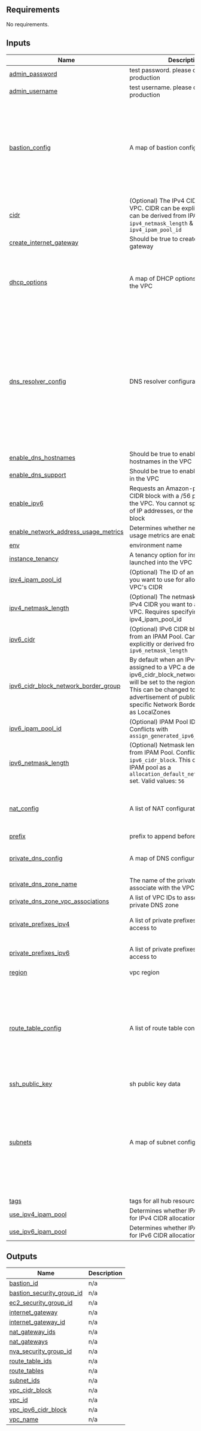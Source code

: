 <!-- BEGIN_TF_DOCS -->
## Requirements

No requirements.

## Inputs

| Name | Description | Type | Default | Required |
|------|-------------|------|---------|:--------:|
| <a name="input_admin_password"></a> [admin\_password](#input\_admin\_password) | test password. please change for production | `string` | `"Password123"` | no |
| <a name="input_admin_username"></a> [admin\_username](#input\_admin\_username) | test username. please change for production | `string` | `"ubuntu"` | no |
| <a name="input_bastion_config"></a> [bastion\_config](#input\_bastion\_config) | A map of bastion configuration | <pre>object({<br>    enable               = bool<br>    instance_type        = optional(string, "t2.micro")<br>    key_name             = optional(string, null)<br>    private_ips          = optional(list(string), [])<br>    ipv6_addresses       = optional(list(string), [])<br>    iam_instance_profile = optional(string, null)<br>    public_dns_zone_name = optional(string, null)<br>    dns_prefix           = optional(string, null)<br>  })</pre> | <pre>{<br>  "enable": false<br>}</pre> | no |
| <a name="input_cidr"></a> [cidr](#input\_cidr) | (Optional) The IPv4 CIDR block for the VPC. CIDR can be explicitly set or it can be derived from IPAM using `ipv4_netmask_length` & `ipv4_ipam_pool_id` | `list(string)` | n/a | yes |
| <a name="input_create_internet_gateway"></a> [create\_internet\_gateway](#input\_create\_internet\_gateway) | Should be true to create an internet gateway | `bool` | `true` | no |
| <a name="input_dhcp_options"></a> [dhcp\_options](#input\_dhcp\_options) | A map of DHCP options to assign to the VPC | <pre>object({<br>    enable              = optional(bool, false)<br>    domain_name         = optional(string, null)<br>    domain_name_servers = optional(list(string), ["AmazonProvidedDNS"])<br>    ntp_servers         = optional(list(string), null)<br>  })</pre> | <pre>{<br>  "domain_name_servers": [<br>    "AmazonProvidedDNS"<br>  ]<br>}</pre> | no |
| <a name="input_dns_resolver_config"></a> [dns\_resolver\_config](#input\_dns\_resolver\_config) | DNS resolver configuration | <pre>list(object({<br>    inbound = list(object({<br>      subnet = string<br>      ip     = optional(string, null)<br>    }))<br>    outbound = list(object({<br>      subnet = string<br>      ip     = optional(string, null)<br>    }))<br>    rules = optional(list(object({<br>      domain     = string<br>      target_ips = list(string)<br>      rule_type  = optional(string, "FORWARD")<br>    })), [])<br>    additional_associated_vpc_ids = optional(list(string), [])<br>  }))</pre> | `[]` | no |
| <a name="input_enable_dns_hostnames"></a> [enable\_dns\_hostnames](#input\_enable\_dns\_hostnames) | Should be true to enable DNS hostnames in the VPC | `bool` | `true` | no |
| <a name="input_enable_dns_support"></a> [enable\_dns\_support](#input\_enable\_dns\_support) | Should be true to enable DNS support in the VPC | `bool` | `true` | no |
| <a name="input_enable_ipv6"></a> [enable\_ipv6](#input\_enable\_ipv6) | Requests an Amazon-provided IPv6 CIDR block with a /56 prefix length for the VPC. You cannot specify the range of IP addresses, or the size of the CIDR block | `bool` | `false` | no |
| <a name="input_enable_network_address_usage_metrics"></a> [enable\_network\_address\_usage\_metrics](#input\_enable\_network\_address\_usage\_metrics) | Determines whether network address usage metrics are enabled for the VPC | `bool` | `null` | no |
| <a name="input_env"></a> [env](#input\_env) | environment name | `string` | `"dev"` | no |
| <a name="input_instance_tenancy"></a> [instance\_tenancy](#input\_instance\_tenancy) | A tenancy option for instances launched into the VPC | `string` | `"default"` | no |
| <a name="input_ipv4_ipam_pool_id"></a> [ipv4\_ipam\_pool\_id](#input\_ipv4\_ipam\_pool\_id) | (Optional) The ID of an IPv4 IPAM pool you want to use for allocating this VPC's CIDR | `string` | `null` | no |
| <a name="input_ipv4_netmask_length"></a> [ipv4\_netmask\_length](#input\_ipv4\_netmask\_length) | (Optional) The netmask length of the IPv4 CIDR you want to allocate to this VPC. Requires specifying a ipv4\_ipam\_pool\_id | `number` | `null` | no |
| <a name="input_ipv6_cidr"></a> [ipv6\_cidr](#input\_ipv6\_cidr) | (Optional) IPv6 CIDR block to request from an IPAM Pool. Can be set explicitly or derived from IPAM using `ipv6_netmask_length` | `list(string)` | `null` | no |
| <a name="input_ipv6_cidr_block_network_border_group"></a> [ipv6\_cidr\_block\_network\_border\_group](#input\_ipv6\_cidr\_block\_network\_border\_group) | By default when an IPv6 CIDR is assigned to a VPC a default ipv6\_cidr\_block\_network\_border\_group will be set to the region of the VPC. This can be changed to restrict advertisement of public addresses to specific Network Border Groups such as LocalZones | `string` | `null` | no |
| <a name="input_ipv6_ipam_pool_id"></a> [ipv6\_ipam\_pool\_id](#input\_ipv6\_ipam\_pool\_id) | (Optional) IPAM Pool ID for a IPv6 pool. Conflicts with `assign_generated_ipv6_cidr_block` | `string` | `null` | no |
| <a name="input_ipv6_netmask_length"></a> [ipv6\_netmask\_length](#input\_ipv6\_netmask\_length) | (Optional) Netmask length to request from IPAM Pool. Conflicts with `ipv6_cidr_block`. This can be omitted if IPAM pool as a `allocation_default_netmask_length` set. Valid values: `56` | `number` | `null` | no |
| <a name="input_nat_config"></a> [nat\_config](#input\_nat\_config) | A list of NAT configuration | <pre>list(object({<br>    scope      = string<br>    subnet     = string<br>    private_ip = optional(string, null)<br>  }))</pre> | `[]` | no |
| <a name="input_prefix"></a> [prefix](#input\_prefix) | prefix to append before all resources | `string` | n/a | yes |
| <a name="input_private_dns_config"></a> [private\_dns\_config](#input\_private\_dns\_config) | A map of DNS configuration | <pre>object({<br>    zone_name = optional(string, null)<br>  })</pre> | `{}` | no |
| <a name="input_private_dns_zone_name"></a> [private\_dns\_zone\_name](#input\_private\_dns\_zone\_name) | The name of the private DNS zone to associate with the VPC | `string` | `null` | no |
| <a name="input_private_dns_zone_vpc_associations"></a> [private\_dns\_zone\_vpc\_associations](#input\_private\_dns\_zone\_vpc\_associations) | A list of VPC IDs to associate with the private DNS zone | `list(string)` | `[]` | no |
| <a name="input_private_prefixes_ipv4"></a> [private\_prefixes\_ipv4](#input\_private\_prefixes\_ipv4) | A list of private prefixes to allow access to | `list(string)` | <pre>[<br>  "10.0.0.0/8"<br>]</pre> | no |
| <a name="input_private_prefixes_ipv6"></a> [private\_prefixes\_ipv6](#input\_private\_prefixes\_ipv6) | A list of private prefixes to allow access to | `list(string)` | <pre>[<br>  "fd00::/8"<br>]</pre> | no |
| <a name="input_region"></a> [region](#input\_region) | vpc region | `string` | n/a | yes |
| <a name="input_route_table_config"></a> [route\_table\_config](#input\_route\_table\_config) | A list of route table configuration | <pre>list(object({<br>    scope   = string<br>    subnets = optional(list(string), [])<br>    routes = optional(list(object({<br>      ipv4_cidr          = optional(string, null)<br>      ipv6_cidr          = optional(string, null)<br>      nat_gateway        = optional(bool, false)<br>      internet_gateway   = optional(bool, false)<br>      nat_gateway_subnet = optional(string, null)<br>    })), [])<br>  }))</pre> | `[]` | no |
| <a name="input_ssh_public_key"></a> [ssh\_public\_key](#input\_ssh\_public\_key) | sh public key data | `string` | `null` | no |
| <a name="input_subnets"></a> [subnets](#input\_subnets) | A map of subnet configurations | <pre>map(object({<br>    cidr          = string<br>    ipv6_cidr     = optional(string, null)<br>    ipv6_newbits  = optional(number, 8)<br>    ipv6_netnum   = optional(string, 0)<br>    az            = optional(string, "a")<br>    scope         = optional(string, "private")<br>    public_natgw  = optional(bool, false)<br>    private_natgw = optional(bool, false)<br><br>    map_public_ip_on_launch = optional(bool, false)<br>  }))</pre> | `{}` | no |
| <a name="input_tags"></a> [tags](#input\_tags) | tags for all hub resources | `map(any)` | `{}` | no |
| <a name="input_use_ipv4_ipam_pool"></a> [use\_ipv4\_ipam\_pool](#input\_use\_ipv4\_ipam\_pool) | Determines whether IPAM pool is used for IPv4 CIDR allocation | `bool` | `false` | no |
| <a name="input_use_ipv6_ipam_pool"></a> [use\_ipv6\_ipam\_pool](#input\_use\_ipv6\_ipam\_pool) | Determines whether IPAM pool is used for IPv6 CIDR allocation | `bool` | `false` | no |

## Outputs

| Name | Description |
|------|-------------|
| <a name="output_bastion_id"></a> [bastion\_id](#output\_bastion\_id) | n/a |
| <a name="output_bastion_sg_id"></a> [bastion\_security\_group\_id](#output\_bastion\_security\_group\_id) | n/a |
| <a name="output_ec2_sg_id"></a> [ec2\_security\_group\_id](#output\_ec2\_security\_group\_id) | n/a |
| <a name="output_internet_gateway"></a> [internet\_gateway](#output\_internet\_gateway) | n/a |
| <a name="output_internet_gateway_id"></a> [internet\_gateway\_id](#output\_internet\_gateway\_id) | n/a |
| <a name="output_nat_gateway_ids"></a> [nat\_gateway\_ids](#output\_nat\_gateway\_ids) | n/a |
| <a name="output_nat_gateways"></a> [nat\_gateways](#output\_nat\_gateways) | n/a |
| <a name="output_nva_sg_id"></a> [nva\_security\_group\_id](#output\_nva\_security\_group\_id) | n/a |
| <a name="output_route_table_ids"></a> [route\_table\_ids](#output\_route\_table\_ids) | n/a |
| <a name="output_route_tables"></a> [route\_tables](#output\_route\_tables) | n/a |
| <a name="output_subnet_ids"></a> [subnet\_ids](#output\_subnet\_ids) | n/a |
| <a name="output_vpc_cidr_block"></a> [vpc\_cidr\_block](#output\_vpc\_cidr\_block) | n/a |
| <a name="output_vpc_id"></a> [vpc\_id](#output\_vpc\_id) | n/a |
| <a name="output_vpc_ipv6_cidr_block"></a> [vpc\_ipv6\_cidr\_block](#output\_vpc\_ipv6\_cidr\_block) | n/a |
| <a name="output_vpc_name"></a> [vpc\_name](#output\_vpc\_name) | n/a |
<!-- END_TF_DOCS -->
